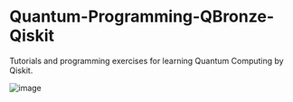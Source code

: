 # Quantum-Programming-QBronze-Qiskit
Tutorials and programming exercises for learning Quantum Computing by Qiskit.

![image](https://user-images.githubusercontent.com/5441882/168216424-090069d4-861b-43b2-ba4d-72d0596ea865.png)

